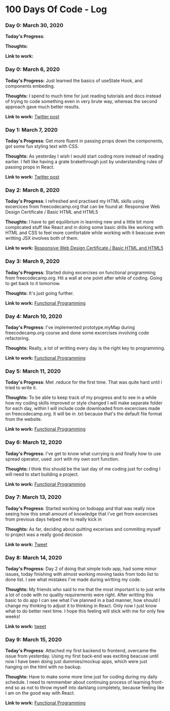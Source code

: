 # 100 Days Of Code - Log

### Day 0: March 30, 2020

**Today's Progress**:

**Thoughts:**

**Link to work:** []()

### Day 0: March 6, 2020

**Today's Progress:** Just learned the basics of useState Hook, and components embeding.

**Thoughts:** I spend to much time for just reading tutorials and docs instead of
trying to code something even in very brute way, whereas the second approach gave much better results.

**Link to work:** [Twitter post](https://twitter.com/zolwiastyl/status/1236043655934341121)

### Day 1: March 7, 2020

**Today's Progress**: Get more fluent in passing props down the components, got some fun styling text with CSS.

**Thoughts:** As yesterday I wish I would start coding more instead of reading earlier. I felt like having a grate brakethrough just by understanding rules of passing props in React.

**Link to work:** [Twitter post](https://twitter.com/zolwiastyl/status/1236401968786128896)

### Day 2: March 8, 2020

**Today's Progress**: I refreshed and practised my HTML skills using excercices from freecodecamp.org that can be found at:
Responsive Web Design Certificate / Basic HTML and HTML5

**Thoughts:** I have to get equilibrium in learning new and a little bit more complicated stuff like React and in doing some basic drills like working with HTML and CSS to feel more comfortable while working with it beacuse even writting JSX involves both of them.

**Link to work:** [Responsive Web Design Certificate / Basic HTML and HTML5](https://www.freecodecamp.org/learn)

### Day 3: March 9, 2020

**Today's Progress**: Started doing excercises on functional programming from freecodecamp.org. Hit a wall at one point after while of coding. Going to get back to it tomorrow.

**Thoughts:** It's just going further.

**Link to work:** [Functional Programming](https://www.freecodecamp.org/learn/javascript-algorithms-and-data-structures/functional-programming/)

### Day 4: March 10, 2020

**Today's Progress**: I've implemented prototype.myMap during freecodecamp.org course and done some excercises involving code refactoring.

**Thoughts:** Really, a lot of writting every day is the right key to programming.

**Link to work:** [Functional Programming](https://www.freecodecamp.org/learn/javascript-algorithms-and-data-structures/functional-programming/)

### Day 5: March 11, 2020

**Today's Progress**: Met .reduce for the first time. That was quite hard until i tried to write it.

**Thoughts:** To be able to keep track of my progress and to see in a while how my coding skills improved or style changed I will make separate folder for each day, within I will include code downloaded from excercises made on freecodecamp.org. It will be in .txt because that's the default file format from the website.

**Link to work:** [Functional Programming](https://www.freecodecamp.org/learn/javascript-algorithms-and-data-structures/functional-programming/)

### Day 6: March 12, 2020

**Today's Progress**: I've get to know what currying is and finally how to use spread operator, used .sort with my own sort function.

**Thoughts:** I think this should be the last day of me coding just for coding I will need to start building a project.

**Link to work:** [Functional Programming](https://www.freecodecamp.org/learn/javascript-algorithms-and-data-structures/functional-programming/)

### Day 7: March 13, 2020

**Today's Progress**: Started working on todoapp and that was really nice seeing how this small amount of knowledge that i've get from excercises from previous days helped me to really kick in

**Thoughts:** As far, deciding about quitting excerises and commiting myself to project was a really good decision

**Link to work:** [Tweet](https://twitter.com/zolwiastyl/status/1238956360689233921?s=20)

### Day 8: March 14, 2020

**Today's Progress**: Day 2 of doing that simple todo app, had some minor issues, today finishing with almost working moving tasks from todo list to done list. I see what mistakes I've made during wirtting my code.

**Thoughts:** My friends who said to me that the most important is to just write a lot of code with no quality requirements were right. After writting this basic to do app I can see what I've planned in a bad manner, how should I change my thinking to adjust it to thinking in React. Only now I just know what to do better next time. I hope this feeling will stick with me for only few weeks!

**Link to work:** [tweet](https://twitter.com/zolwiastyl/status/1239149575467827200?s=20)

### Day 9: March 15, 2020

**Today's Progress**: Attached my first backend to frontend, overcame the issue from yesterday.
Using my first back-end was exciting beacuse until now I have been doing just dummies/mockup apps, which were just hanging on the html with no backup.

**Thoughts:** Have to make some more time just for coding during my daily schedule. I need to remmember about continuing process of learning front-end so as not to throw myself into darklang completely, because feeling like I am on the good way with React.

**Link to work:** [Functional Programming](https://www.freecodecamp.org/learn/javascript-algorithms-and-data-structures/functional-programming/)
